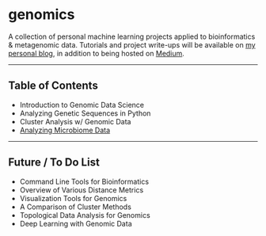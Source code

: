 # genomics
A collection of personal machine learning projects applied to bioinformatics &amp; metagenomic data.  Tutorials and project write-ups will be available on [my personal blog](https://mundyreimer.github.io/), in addition to being hosted on [Medium](https://medium.com/@mundyreimer).

---

## Table of Contents
* Introduction to Genomic Data Science
* Analyzing Genetic Sequences in Python
* Cluster Analysis w/ Genomic Data
* [Analyzing Microbiome Data](https://towardsdatascience.com/analyzing-microbiome-data-320728b56b8e)

---

## Future / To Do List
* Command Line Tools for Bioinformatics
* Overview of Various Distance Metrics
* Visualization Tools for Genomics
* A Comparison of Cluster Methods
* Topological Data Analysis for Genomics
* Deep Learning with Genomic Data










